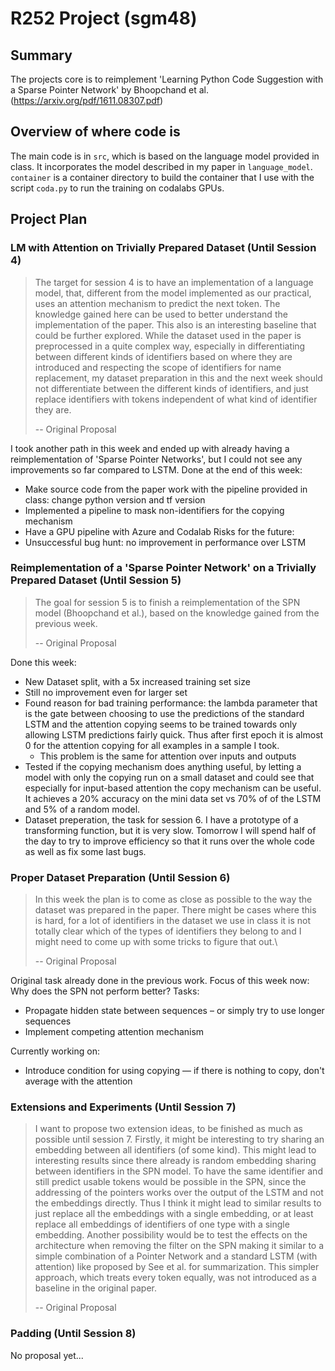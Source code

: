 # R252 Project (sgm48)

## Summary
The projects core is to reimplement 'Learning Python Code Suggestion with a Sparse Pointer Network' by Bhoopchand et al. (https://arxiv.org/pdf/1611.08307.pdf)
## Overview of where code is
The main code is in `src`, which is based on the language model provided in class.
It incorporates the model described in my paper in `language_model`.
`container` is a container directory to build the container that I use with the script `coda.py` to run the training on codalabs GPUs.

## Project Plan
### LM with Attention on Trivially Prepared Dataset (Until Session 4)
> The target for session 4 is to have an implementation of a language model, that, different from the model implemented as our practical, uses an attention mechanism to predict the next token. The knowledge gained here can be used to better understand the implementation of the paper. This also is an interesting baseline that could be further explored.
> While the dataset used in the paper is preprocessed in a quite complex way, especially in differentiating between different kinds of identifiers based on where they are introduced and respecting the scope of identifiers for name replacement, my dataset preparation in this and the next week should not differentiate between the different kinds of identifiers, and just replace identifiers with tokens independent of what kind of identifier they are.
>
> -- Original Proposal

I took another path in this week and ended up with already having a reimplementation of 'Sparse Pointer Networks', but I could not see any improvements so far compared to LSTM.
Done at the end of this week:
- Make source code from the paper work with the pipeline provided in class: change python version and tf version
- Implemented a pipeline to mask non-identifiers for the copying mechanism
- Have a GPU pipeline with Azure and Codalab
Risks for the future:
- Unsuccessful bug hunt: no improvement in performance over LSTM

### Reimplementation of a 'Sparse Pointer Network' on a Trivially Prepared Dataset (Until Session 5)
> The goal for session 5 is to finish a reimplementation of the SPN model (Bhoopchand et al.), based on the knowledge gained from the previous week. 
>
> -- Original Proposal

Done this week:
- New Dataset split, with a 5x increased training set size
- Still no improvement even for larger set
- Found reason for bad training performance: the lambda parameter that is the gate between choosing to use the predictions of the standard LSTM and the attention copying seems to be trained towards only allowing LSTM predictions fairly quick. Thus after first epoch it is almost 0 for the attention copying for all examples in a sample I took.
    - This problem is the same for attention over inputs and outputs
- Tested if the copying mechanism does anything useful, by letting a model with only the copying run on a small dataset and could see that especially for input-based attention the copy mechanism can be useful. It achieves a 20% accuracy on the mini data set vs 70% of of the LSTM and 5% of a random model.
- Dataset preperation, the task for session 6. I have a prototype of a transforming function, but it is very slow. Tomorrow I will spend half of the day to try to improve efficiency so that it runs over the whole code as well as fix some last bugs.

### Proper Dataset Preparation (Until Session 6)
> In this week the plan is to come as close as possible to the way the dataset was prepared in the paper. There might be cases where this is hard, for a lot of identifiers in the dataset we use in class it is not totally clear which of the types of identifiers they belong to and I  might need to come up with some tricks to figure that out.\\
>
> -- Original Proposal

Original task already done in the previous work. Focus of this week now: Why does the SPN not perform better?
Tasks:
- Propagate hidden state between sequences – or simply try to use longer sequences
- Implement competing attention mechanism

Currently working on:
- Introduce condition for using copying — if there is nothing to copy, don't average with the attention

### Extensions and Experiments (Until Session 7)
> I want to propose two extension ideas, to be finished as much as possible until session 7.
> Firstly, it might be interesting to try sharing an embedding between all identifiers (of some kind). This might lead to interesting results since there already is random embedding sharing between identifiers in the SPN model. To have the same identifier and still predict usable tokens would be possible in the SPN, since the addressing of the pointers works over the output of the LSTM and not the embeddings directly. Thus I think it might lead to similar results to just replace all the embeddings with a single embedding, or at least replace all embeddings of identifiers of one type with a single embedding.
> Another possibility would be to test the effects on the architecture when removing the filter on the SPN making it similar to a simple combination of a Pointer Network and a standard LSTM (with attention) like proposed by See et al. for summarization. This simpler approach, which treats every token equally, was not introduced as a baseline in the original paper.
>
> -- Original Proposal

### Padding (Until Session 8)
No proposal yet...
